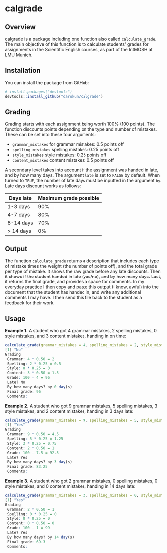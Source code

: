 # calgrade

## Overview
calgrade is a package including one function also called `calculate_grade`. The main objective of this function is to calculate students' grades for assignments in the Scientific English courses, as part of the IntMOSH at LMU Munich.

## Installation
You can install the package from GitHub:
```r
# install.packages("devtools")
devtools::install_github("darokun/calgrade")
```

## Grading
Grading starts with each assignment being worth 100% (100 points). The function discounts points depending on the type and number of mistakes. These can be set into these four arguments:
* `grammar_mistakes` for grammar mistakes: 0.5 points off
* `spelling_mistakes` spelling mistakes: 0.25 points off
* `style_mistakes` style mistakes: 0.25 points off
* `content_mistakes` content mistakes: 0.5 points off

A secondary level takes into account if the assignment was handed in late, and by how many days. The argument `late` is set to `FALSE` by default. When turned to `TRUE`, the number of late days must be inputted in the argument `by`. Late days discount works as follows:

| Days late | Maximum grade possible |
|-----------|------------------------|
| 1-3 days  | 90%                    |
| 4-7 days  | 80%                    |
| 8-14 days | 70%                    |
| > 14 days | 0%                     |

## Output
The function `calculate_grade` returns a description that includes each type of mistake times the weight (the number of points off), and the total grade per type of mistake. It shows the raw grade before any late discounts. Then it shows if the student handed in late (yes/no), and by how many days. Last, it returns the final grade, and provides a space for comments.
In my everyday practice I then copy and paste this output (I know, awful) into the document that the student has handed in, and write any additional comments I may have. I then send this file back to the student as a feedback for their work.
 
## Usage
**Example 1.** A student who got 4 grammar mistakes, 2 spelling mistakes, 0 style mistakes, and 3 content mistakes, handing in on time:
```r
calculate_grade(grammar_mistakes = 4, spelling_mistakes = 2, style_mistakes = 0, content_mistakes = 3, late = FALSE)
[1] "No"
Grading 
 Grammar: 4 * 0.50 = 2 
 Spelling: 2 * 0.25 = 0.5 
 Style: 0 * 0.25 = 0 
 Content: 3 * 0.50 = 1.5 
 Grade: 100 - 4 = 96 
 Late? No 
 By how many days? by 0 day(s) 
 Final grade: 96 
 Comments:
```

**Example 2.** A student who got 9 grammar mistakes, 5 spelling mistakes, 3 style mistakes, and 2 content mistakes, handing in 3 days late:
```r
calculate_grade(grammar_mistakes = 9, spelling_mistakes = 5, style_mistakes = 3, content_mistakes = 2, late = TRUE, by = 3)
[1] "Yes"
Grading 
 Grammar: 9 * 0.50 = 4.5 
 Spelling: 5 * 0.25 = 1.25 
 Style: 3 * 0.25 = 0.75 
 Content: 2 * 0.50 = 1 
 Grade: 100 - 7.5 = 92.5 
 Late? Yes 
 By how many days? by 3 day(s) 
 Final grade: 83.25 
 Comments:
```

**Example 3.** A student who got 2 grammar mistakes, 0 spelling mistakes, 0 style mistakes, and 0 content mistakes, handing in 14 days late:
```r
calculate_grade(grammar_mistakes = 2, spelling_mistakes = 0, style_mistakes = 0, content_mistakes = 0, late = TRUE, by = 14)
[1] "Yes"
Grading 
 Grammar: 2 * 0.50 = 1 
 Spelling: 0 * 0.25 = 0 
 Style: 0 * 0.25 = 0 
 Content: 0 * 0.50 = 0 
 Grade: 100 - 1 = 99 
 Late? Yes 
 By how many days? by 14 day(s) 
 Final grade: 69.3 
 Comments:
 ```

